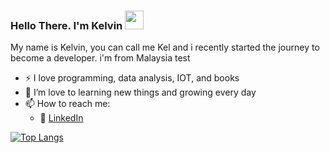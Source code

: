 ### Hello There. I'm Kelvin <img src="https://raw.githubusercontent.com/MartinHeinz/MartinHeinz/master/wave.gif" width="30px">

My name is Kelvin, you can call me Kel and i recently started the journey to become a developer. i'm from Malaysia
test
- ⚡ I love programming, data analysis, IOT, and books
- 🌱 I’m love to learning new things and growing every day
- 📫 How to reach me: 
    - :office: [LinkedIn](https://www.linkedin.com/in/kel-lee-52a167212/)



[![Top Langs](https://github-readme-stats.vercel.app/api/top-langs/?username=Kel9858)](https://github.com/anuraghazra/github-readme-stats)

